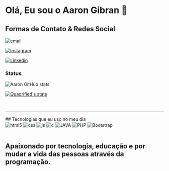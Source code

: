 # Olá, Eu sou o Aaron Gibran 👋
## Formas de Contato & Redes Social

[![email](https://img.shields.io/badge/Gmail-D14836?style=for-the-badge&logo=gmail&logoColor=white)](https://aarongibran13@gmail.com)

[![Instagram](https://img.shields.io/badge/Instagram-E4405F?style=for-the-badge&logo=instagram&logoColor=white)](https://instagram.com/aarongm.dev?igshid=YmMyMTA2M2Y=)

[![Linkedin](https://img.shields.io/badge/LinkedIn-0077B5?style=for-the-badge&logo=linkedin&logoColor=white)](https://www.linkedin.com/in/aaron-moreira-a7388323a/)

### Status


![Aaron GitHub stats](https://github-readme-stats.vercel.app/api?username=Aaron-GMM&show_icons=true&theme=radical)

<a href="https://github.com/gustavohenriquefs/gustavohenriquefs">
  <img align="rigth" src="https://github-readme-stats.anuraghazra1.vercel.app/api/top-langs/?username=gustavohenriquefs&layout=compact&theme=tokyonight" alt="Quadrified's stats" />
</a>
  <br><br><br>
<hr>
## Tecnologias que eu uso no meu dia

<div style="display: inline_block">
  <img align="center" alt="html5" src="https://img.shields.io/badge/HTML5-E34F26?style=for-the-badge&logo=html5&logoColor=white" />
  <img align="center" alt="css" src="https://img.shields.io/badge/CSS3-1572B6?style=for-the-badge&logo=css3&logoColor=white" />
  <img align="center" alt="js" src="https://img.shields.io/badge/JavaScript-F7DF1E?style=for-the-badge&logo=javascript&logoColor=black" />
  <img align="center" alt="c" src="https://img.shields.io/badge/C-00599C?style=for-the-badge&logo=c&logoColor=white" />
  <img align="center" alt="JAVA" src="https://img.shields.io/badge/Java-ED8B00?style=for-the-badge&logo=java&logoColor=white" />
  <img align="center" alt="PHP" src="https://img.shields.io/badge/PHP-777BB4?style=for-the-badge&logo=php&logoColor=white" />
  <img align="center" alt="Bootstrap" src="https://img.shields.io/badge/Bootstrap-563D7C?style=for-the-badge&logo=bootstrap&logoColor=white" />
</div><br/>




## Apaixonado por tecnologia, educação e por mudar a vida das pessoas através da programação.

